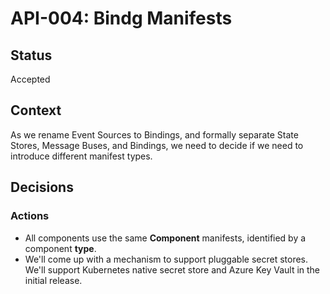 # API-004: Bindg Manifests

## Status
Accepted

## Context
As we rename Event Sources to Bindings, and formally separate State Stores, Message Buses, and Bindings, we need to decide if we need to introduce different manifest types.

## Decisions

### Actions 

* All components use the same **Component** manifests, identified by a component **type**.
* We'll come up with a mechanism to support pluggable secret stores. We'll support Kubernetes native secret store and Azure Key Vault in the initial release.